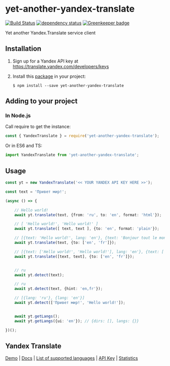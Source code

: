 # yet-another-yandex-translate

[![Build Status](https://travis-ci.org/norbornen/yet-another-yandex-translate.svg?branch=master)](https://travis-ci.org/norbornen/yet-another-yandex-translate)
[![dependency status][1]][2]
[![Greenkeeper badge](https://badges.greenkeeper.io/norbornen/yet-another-yandex-translate.svg)](https://greenkeeper.io/)

Yet another Yandex.Translate service client

## Installation

1.  Sign up for a Yandex API key at https://translate.yandex.com/developers/keys

2.  Install this [package](https://npmjs.org/package/yet-another-yandex-translate) in your project:

        $ npm install --save yet-another-yandex-translate

## Adding to your project

### In Node.js

Call require to get the instance:
```js
const { YandexTranslate } = require('yet-another-yandex-translate');
```

Or in ES6 and TS:
```typescript
import YandexTranslate from 'yet-another-yandex-translate';
```

## Usage
```typescript
const yt = new YandexTranslate('<< YOUR YANDEX API KEY HERE >>');

const text = 'Привет мир!';

(async () => {

    // Hello world!
    await yt.translate(text, {from: 'ru', to: 'en', format: 'html'});

    // [ 'Hello world!', 'Hello world!' ]
    await yt.translate([ text, text ], {to: 'en', format: 'plain'});

    // [{text: 'Hello world!', lang: 'en'}, {text: 'Bonjour tout le monde!', lang: 'fr'}]
    await yt.translate(text, {to: ['en', 'fr']});

    // [{text: ['Hello world!', 'Hello world!'], lang: 'en'}, {text: ['Bonjour tout le monde!', 'Bonjour tout le monde!'], lang: 'fr'}]
    await yt.translate([text, text], {to: ['en', 'fr']});   


    // ru
    await yt.detect(text);

    // ru
    await yt.detect(text, {hint: 'en,fr'});

    // [{lang: 'ru'}, {lang: 'en'}]
    await yt.detect(['Привет мир!', 'Hello world!']); 


    await yt.getLangs();
    await yt.getLangs({ui: 'en'}); // {dirs: [], langs: {}}

})();

```

## Yandex Translate

[Demo](https://translate.yandex.com/) | [Docs](https://tech.yandex.com/translate/) | [List of supported languages](https://yandex.ru/dev/translate/doc/dg/concepts/api-overview-docpage/#api-overview__languages) | [API Key](https://translate.yandex.com/developers/keys) | [Statistics](https://translate.yandex.com/developers/stat)


[1]: https://david-dm.org/norbornen/yet-another-yandex-translate.svg
[2]: https://david-dm.org/norbornen/yet-another-yandex-translate

